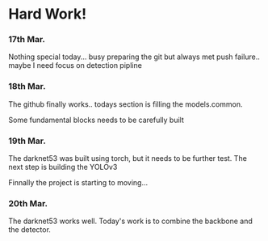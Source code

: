 # Hard Work!
### 17th Mar.
Nothing special today... busy preparing the git but always met push failure..
maybe I need focus on detection pipline
### 18th Mar.
The github finally works.. todays section is filling the models.common. 

Some fundamental blocks needs to be carefully built
### 19th Mar.
The darknet53 was built using torch, but it needs to be further test. The next step is building the YOLOv3

Finnally the project is starting to moving...
### 20th Mar.
The darknet53 works well. Today's work is to combine the backbone and the detector.

